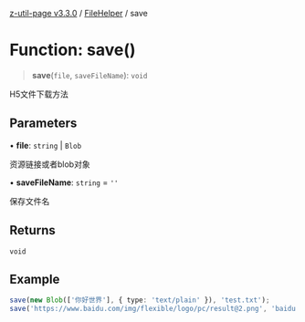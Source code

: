 [z-util-page v3.3.0](../../../index.md) / [FileHelper](../index.md) / save

# Function: save()

> **save**(`file`, `saveFileName`): `void`

H5文件下载方法

## Parameters

• **file**: `string` \| `Blob`

资源链接或者blob对象

• **saveFileName**: `string` = `''`

保存文件名

## Returns

`void`

## Example

```ts
save(new Blob(['你好世界'], { type: 'text/plain' }), 'test.txt');
save('https://www.baidu.com/img/flexible/logo/pc/result@2.png', 'baidu.png');
```
